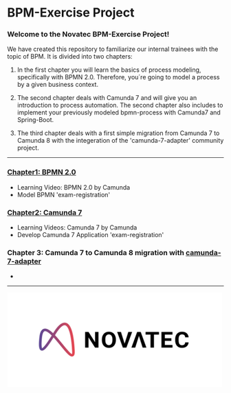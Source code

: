 # BPM-Exercise Project

### Welcome to the Novatec BPM-Exercise Project!

We have created this repository to familiarize our internal trainees with the topic of BPM. It is divided into two
chapters: 

1. In the first chapter you will learn the basics of process modeling, specifically with BPMN 2.0.
Therefore, you´re going to model a process by a given business context.


2. The second chapter deals with Camunda 7 and will give you an introduction to process automation.
The second chapter also includes to implement your previously modeled bpmn-process with Camunda7 and
Spring-Boot.

3. The third chapter deals with a first simple migration from Camunda 7 to Camunda 8 with the integeration of the 'camunda-7-adapter' community project.

---

### [Chapter1: BPMN 2.0](/chapter1-bpmn/readme.md)

- Learning Video: BPMN 2.0 by Camunda
- Model BPMN 'exam-registration'

### [Chapter2: Camunda 7](/chapter2-camunda7/readme.md)

- Learning Videos: Camunda 7 by Camunda
- Develop Camunda 7 Application 'exam-registration'

### Chapter 3: Camunda 7 to Camunda 8 migration with [camunda-7-adapter](https://github.com/camunda-community-hub/camunda-7-to-8-migration)

- 
---

<a href="https://www.novatec-gmbh.de/services/business-process-management/" source="_blank">
  <img src="./assets/novatec.png" width="500" height="220"  alt="Novatec-Consulting-Logo">
</a>
